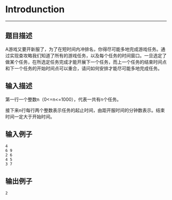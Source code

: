 ﻿# Introdunction

---
## 题目描述
A游戏又要开新服了，为了在短时间内冲排名，你得尽可能多地完成游戏任务。通过实现查攻略我们知道了所有的游戏任务，以及每个任务的时间窗口。一旦选定了做某个任务，在所选定任务完成才能开展下一个任务，而上一个任务的结束时间点和下一个任务的开始时间点可以重合，请问如何安排才能尽可能多地完成任务。

## 输入描述
第一行一个整数n（0<=n<=1000），代表一共有n个任务。

接下来n行每行两个整数表示任务的起止时间，由距开服时间的分钟数表示。结束时间一定大于开始时间。

## 输入例子
```
4
6 9
2 6
4 5
3 7
```

## 输出例子
```
2
```
